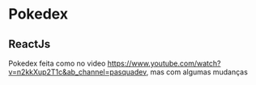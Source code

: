 # Pokedex
## ReactJs

Pokedex feita como no video https://www.youtube.com/watch?v=n2kkXup2T1c&ab_channel=pasquadev, mas com algumas mudanças
